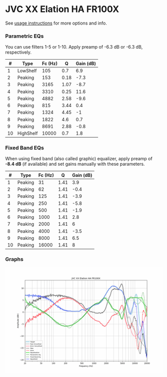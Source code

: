 # JVC XX Elation HA FR100X
See [usage instructions](https://github.com/jaakkopasanen/AutoEq#usage) for more options and info.

### Parametric EQs
You can use filters 1-5 or 1-10. Apply preamp of -6.3 dB or -6.3 dB, respectively.

|   # | Type      |   Fc (Hz) |    Q |   Gain (dB) |
|-----|-----------|-----------|------|-------------|
|   1 | LowShelf  |       105 | 0.7  |         6.9 |
|   2 | Peaking   |       153 | 0.18 |        -7.3 |
|   3 | Peaking   |      3165 | 1.07 |        -8.7 |
|   4 | Peaking   |      3310 | 0.25 |        11.6 |
|   5 | Peaking   |      4882 | 2.58 |        -9.6 |
|   6 | Peaking   |       815 | 3.44 |         0.4 |
|   7 | Peaking   |      1324 | 4.45 |        -1   |
|   8 | Peaking   |      1822 | 4.6  |         0.7 |
|   9 | Peaking   |      8691 | 2.88 |        -0.8 |
|  10 | HighShelf |     10000 | 0.7  |         1.8 |

### Fixed Band EQs
When using fixed band (also called graphic) equalizer, apply preamp of **-8.4 dB** (if available) and set gains manually with these parameters.

|   # | Type    |   Fc (Hz) |    Q |   Gain (dB) |
|-----|---------|-----------|------|-------------|
|   1 | Peaking |        31 | 1.41 |         3.9 |
|   2 | Peaking |        62 | 1.41 |        -0.4 |
|   3 | Peaking |       125 | 1.41 |        -3.9 |
|   4 | Peaking |       250 | 1.41 |        -5.8 |
|   5 | Peaking |       500 | 1.41 |        -1.9 |
|   6 | Peaking |      1000 | 1.41 |         2.8 |
|   7 | Peaking |      2000 | 1.41 |         6   |
|   8 | Peaking |      4000 | 1.41 |        -3.5 |
|   9 | Peaking |      8000 | 1.41 |         6.5 |
|  10 | Peaking |     16000 | 1.41 |         8   |

### Graphs
![](./JVC%20XX%20Elation%20HA%20FR100X.png)
